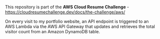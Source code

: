 This repository is part of the **AWS Cloud Resume Challenge** -
https://cloudresumechallenge.dev/docs/the-challenge/aws/

On every visit to my portfolio website, an API endpoint is triggered to an AWS Lambda via the AWS API Gateway that updates and retrieves the total visitor count from an Amazon DynamoDB table.
